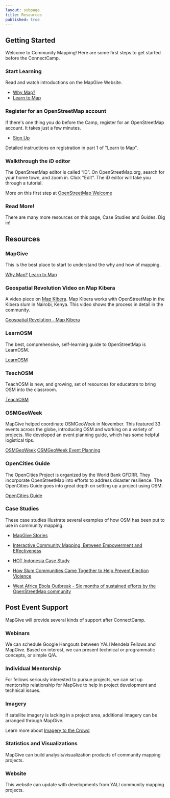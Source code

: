 ```yaml
---
layout: subpage
title: Resources
published: true
---
```


<a name="getting-started"></a>
## Getting Started

Welcome to Community Mapping! Here are some first steps to get started before the ConnectCamp.

<!-- This may be most easily organized by setting up a quick website, which could be done by MapGive team. (Is there a ConnectCamp website? No, but there are two sites we can embed info on: yali.state.gov and an internal site for MWF alumni (off of the alumni.state.gov site)) -->

### Start Learning

Read and watch introductions on the MapGive Website.

* [Why Map?](http://mapgive.state.gov/why-map/)
* [Learn to Map](http://mapgive.state.gov/learn-to-map/)

### Register for an OpenStreetMap account

If there's one thing you do before the Camp, register for an OpenStreetMap account. It takes just a few minutes.

* [Sign Up](https://www.openstreetmap.org/user/new)

Detailed instructions on registration in part 1 of "Learn to Map".

### Walkthrough the iD editor

The OpenStreetMap editor is called “iD”. On OpenStreetMap.org, search for your home town, and zoom in. Click "Edit". The iD editor will take you through a tutorial.

More on this first step at [OpenStreetMap Welcome](https://www.openstreetmap.org/welcome)

### Read More!

There are many more resources on this page, Case Studies and Guides. Dig in!

## Resources

<!--
### In Person

Prior to ConnectCamp, we may be able to find folks from the local OpenStreetMap, to share the process directly with facilitators. We could also arrange to do this via Hangout.
-->

### MapGive

This is the best place to start to understand the why and how of mapping.

[Why Map?](http://mapgive.state.gov/why-map/)
[Learn to Map](http://mapgive.state.gov/learn-to-map/)

### Geospatial Revolution Video on Map Kibera

A video piece on [Map Kibera](http://mapkibera.org/). Map Kibera works with OpenStreetMap in the Kibera slum in Nairobi, Kenya. This video shows the process in detail in the community.

[Geospatial Revolution - Map Kibera](https://www.youtube.com/watch?v=9F7z9LLYxf8&feature=youtu.be&t=10m40s)

### LearnOSM

The best, comprehensive, self-learning guide to OpenStreetMap is LearnOSM.

[LearnOSM](http://learnosm.org/en/)

### TeachOSM

TeachOSM is new, and growing, set of resources for educators to bring OSM into the classroom.

[TeachOSM](http://teachosm.org/en/)

### OSMGeoWeek

MapGive helped coordinate OSMGeoWeek in November. This featured 33 events across the globe, introducing OSM and working on a variety of projects. We developed an event planning guide, which has some helpful logistical tips.

[OSMGeoWeek](http://osmgeoweek.org/)
[OSMGeoWeek Event Planning](http://osmgeoweek.org/plan/event-planning/)

### OpenCities Guide

The OpenCities Project is organized by the World Bank GFDRR. They incorporate OpenStreetMap into efforts to address disaster resilience. The OpenCities Guide goes into great depth on setting up a project using OSM.

[OpenCities Guide](http://www.worldbank.org/en/region/sar/publication/planning-open-cities-mapping-project)

<a name="case-studies"></a>
### Case Studies

These case studies illustrate several examples of how OSM has been put to use in community mapping.

* [MapGive Stories](http://mapgive.state.gov/stories/)

* [Interactive Community Mapping, Between Empowerment and Effectiveness](http://wbi.worldbank.org/wbi/document/interactive-community-mapping-between-empowerment-and-effectiveness)

* [HOT Indonesia Case Study](http://hot.openstreetmap.org/updates/2012-07-31_indonesian_project_report_get_it_while_its_hot)

* [How Slum Communities Came Together to Help Prevent Election Violence](http://www.mapkibera.org/blog/2013/03/21/how-slum-communities-came-together-to-help-prevent-election-violence/)

* [West Africa Ebola Outbreak - Six months of sustained efforts by the OpenStreetMap community](http://hotosm.org/updates/2014-09-27_geong_conference_west_africa_ebola_outbreak_six_months_of_sustained_efforts_by)

## Post Event Support

MapGive will provide several kinds of support after ConnectCamp.

### Webinars

We can schedule Google Hangouts between YALI Mendela Fellows and MapGive. Based on interest, we can present technical or programmatic concepts, or simple Q/A.

### Individual Mentorship

For fellows seriously interested to pursue projects, we can set up mentorship relationship for MapGive to help in project development and technical issues.

### Imagery

If satellite imagery is lacking in a project area, additional imagery can be arranged through MapGive.

Learn more about [Imagery to the Crowd](http://mapgive.state.gov/ittc/)

### Statistics and Visualizations

MapGive can build analysis/visualization products of community mapping projects.

### Website

This website can update with developments from YALI community mapping projects.
